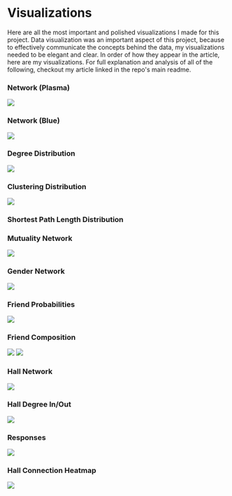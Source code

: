 # Visualizations
Here are all the most important and polished visualizations I made for this project. Data visualization was an important aspect of this project, because to effectively communicate the concepts behind the data, my visualizations needed to be elegant and clear. In order of how they appear in the article, here are my visualizations. For full explanation and analysis of all of the following, checkout my article linked in the repo's main readme.

### Network (Plasma)
<img src="network_plasma.png">

### Network (Blue)
<img src="network.png">

### Degree Distribution
<img src="degree.png">

### Clustering Distribution
<img src="clustering.png">

### Shortest Path Length Distribution

### Mutuality Network
<img src="network_mutuality.png">

### Gender Network
<img src="network_gender.png">

### Friend Probabilities
<img src="probabilities.png">

### Friend Composition
<img src="friend_composition.png">
<img src="friend_composition_icons.png">

### Hall Network
<img src="network_hall.png">

### Hall Degree In/Out
<img src="hall_degree.png">

### Responses
<img src="responses.png">

### Hall Connection Heatmap
<img src="halls_heatmap.png">
